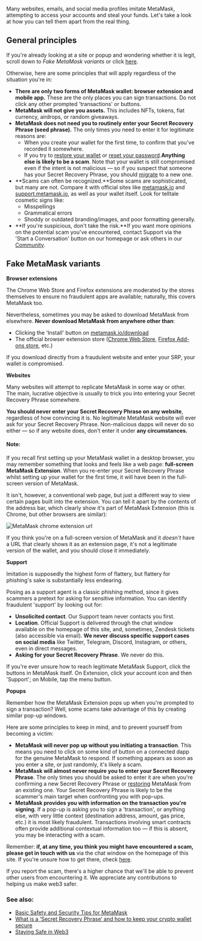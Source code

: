 Many websites, emails, and social media profiles imitate MetaMask, attempting to access your accounts and steal your funds. Let's take a look at how you can tell them apart from the real thing. 


General principles
------------------


If you're already looking at a site or popup and wondering whether it is legit, scroll down to *Fake MetaMask variants* or click [here](#h_01GZ15SXJM4SWXZFCWMG86TP6A). 


Otherwise, here are some principles that will apply regardless of the situation you're in:


* **There are only two forms of MetaMask wallet: browser extension and mobile app.** These are the only places you can sign transactions. Do not click any other prompted 'transactions' or buttons.
* **MetaMask will not give you assets.** This includes NFTs, tokens, fiat currency, airdrops, or random giveaways.
* **MetaMask does not need you to routinely enter your Secret Recovery Phrase (seed phrase).** The only times you need to enter it for legitimate reasons are:
	+ When you create your wallet for the first time, to confirm that you've recorded it somewhere.
	+ If you try to [restore your wallet](https://support.metamask.io/hc/en-us/articles/360015289612) or [reset your password](https://support.metamask.io/hc/en-us/articles/360039616872).**Anything else is likely to be a scam**. Note that your wallet is still compromised even if the intent is not malicious — so if you suspect that someone has your Secret Recovery Phrase, you should [migrate](https://support.metamask.io/hc/en-us/articles/4867408571803) to a new one.
* **Scams can often be recognized.**Some scams are sophisticated, but many are not. Compare it with official sites like [metamask.io](https://metamask.io/) and [support.metamask.io](https://support.metamask.io/hc/), as well as your wallet itself. Look for telltale cosmetic signs like:
	+ Misspellings
	+ Grammatical errors
	+ Shoddy or outdated branding/images, and poor formatting generally.
* **If you're suspicious, don't take the risk.**If you want more opinions on the potential scam you've encountered, contact Support via the 'Start a Conversation' button on our homepage or ask others in our [Community](https://community.metamask.io/).


Fake MetaMask variants
----------------------




**Browser extensions**

The Chrome Web Store and Firefox extensions are moderated by the stores themselves to ensure no fraudulent apps are available; naturally, this covers MetaMask too.


Nevertheless, sometimes you may be asked to download MetaMask from elsewhere. **Never download MetaMask from anywhere other than**: 


* Clicking the 'Install' button on [metamask.io/download](https://metamask.io/download/)
* The official browser extension store ([Chrome Web Store](https://chrome.google.com/webstore/detail/metamask/nkbihfbeogaeaoehlefnkodbefgpgknn), [Firefox Add-ons store](https://addons.mozilla.org/en-GB/firefox/addon/ether-metamask/), etc.)


If you download directly from a fraudulent website and enter your SRP, your wallet is compromised. 





**Websites**

Many websites will attempt to replicate MetaMask in some way or other. The main, lucrative objective is usually to trick you into entering your Secret Recovery Phrase somewhere. 


**You should never enter your Secret Recovery Phrase on any website**, regardless of how convincing it is. No legitimate MetaMask website will ever ask for your Secret Recovery Phrase. Non-malicious dapps will never do so either — so if any website does, don't enter it under **any circumstances.**



#### Note:


If you recall first setting up your MetaMask wallet in a desktop browser, you may remember something that looks and feels like a web page: **full-screen MetaMask Extension**. When you re-enter your Secret Recovery Phrase whilst setting up your wallet for the first time, it will have been in the full-screen version of MetaMask.


It isn't, however, a conventional web page, but just a different way to view certain pages built into the extension. You can tell it apart by the contents of the address bar, which clearly show it's part of MetaMask Extension (this is Chrome, but other browsers are similar):


![MetaMask chrome extension url](https://support.metamask.io/hc/article_attachments/16145370814619)


If you think you're on a full-screen version of MetaMask and it *doesn't* have a URL that clearly shows it as an extension page, it's not a legitimate version of the wallet, and you should close it immediately.






**Support**

Imitation is supposedly the highest form of flattery, but flattery for phishing's sake is substantially less endearing.


Posing as a support agent is a classic phishing method, since it gives scammers a pretext for asking for sensitive information. You can identify fraudulent 'support' by looking out for:


* **Unsolicited contact**. Our Support team never contacts you first.
* **Location**. Official Support is delivered through the chat window available on the homepage of this site, and, sometimes, Zendesk tickets (also accessible via email). **We never discuss specific support cases on social media** like Twitter, Telegram, Discord, Instagram, or others, even in direct messages.
* **Asking for your Secret Recovery Phrase**. We never do this.


If you're ever unsure how to reach legitimate MetaMask Support, click the buttons in MetaMask itself. On Extension, click your account icon and then 'Support'; on Mobile, tap the menu button.





**Popups**

Remember how the MetaMask Extension pops up when you're prompted to sign a transaction? Well, some scams take advantage of this by creating similar pop-up windows.


Here are some principles to keep in mind, and to prevent yourself from becoming a victim:


* **MetaMask will never pop up without you initiating a transaction**. This means you need to click on some kind of button on a connected dapp for the genuine MetaMask to respond. If something appears as soon as you enter a site, or just randomly, it's likely a scam.
* **MetaMask will almost never require you to enter your Secret Recovery** **Phrase**. The only times you should be asked to enter it are when you're confirming a new Secret Recovery Phrase or [restoring](https://support.metamask.io/hc/en-us/articles/360015289612) MetaMask from an existing one. Your Secret Recovery Phrase is likely to be the scammer's main target when confronting you with pop-ups.
* **MetaMask provides you with information on the transaction you're signing**. If a pop-up is asking you to sign a 'transaction', or anything else, with very little context (destination address, amount, gas price, etc.) it is most likely fraudulent. Transactions involving smart contracts often provide additional contextual information too — if this is absent, you may be interacting with a scam.





Remember: **if, at any time, you think you might have encountered a scam, please get in touch with us** via the chat window on the homepage of this site. If you're unsure how to get there, check [here](https://support.metamask.io/hc/en-us/articles/360058969391).


If you report the scam, there's a higher chance that we'll be able to prevent other users from encountering it. We appreciate any contributions to helping us make web3 safer.


### See also:


* [Basic Safety and Security Tips for MetaMask](https://support.metamask.io/hc/en-us/articles/360015489591)
* [What is a ‘Secret Recovery Phrase’ and how to keep your crypto wallet secure](https://support.metamask.io/hc/en-us/articles/360060826432)
* [Staying Safe in Web3](https://support.metamask.io/hc/en-us/sections/11294597751963)
